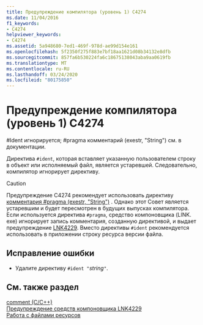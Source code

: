 ```yaml
---
title: Предупреждение компилятора (уровень 1) C4274
ms.date: 11/04/2016
f1_keywords:
- C4274
helpviewer_keywords:
- C4274
ms.assetid: 5a948680-7ed1-469f-978d-ae99d154e161
ms.openlocfilehash: 5f2350f275f883e7bf18aa1621d08b34132e8dfb
ms.sourcegitcommit: 857fa6b530224fa6c18675138043aba9aa0619fb
ms.translationtype: MT
ms.contentlocale: ru-RU
ms.lasthandoff: 03/24/2020
ms.locfileid: "80175850"
---
```

# <a name="compiler-warning-level-1-c4274"></a>Предупреждение компилятора (уровень 1) C4274

\#Ident игнорируется; #pragma комментарий (exestr, "String") см. в документации.

Директива `#ident`, которая вставляет указанную пользователем строку в объект или исполняемый файл, является устаревшей. Следовательно, компилятор игнорирует директиву.

> [!CAUTION]
>  Предупреждение C4274 рекомендует использовать директиву [комментария #pragma (exestr, "String")](../../preprocessor/comment-c-cpp.md) . Однако этот Совет является устаревшим и будет пересмотрен в будущих выпусках компилятора. Если используется директива `#pragma`, средство компоновщика (LINK. exe) игнорирует запись комментария, созданную директивой, и выдает предупреждение [LNK4229](../../error-messages/tool-errors/linker-tools-warning-lnk4229.md). Вместо директивы `#ident` рекомендуется использовать в приложении строку ресурса версии файла.

## <a name="to-correct-this-error"></a>Исправление ошибки

- Удалите директиву `#ident "`*string*`"`.

## <a name="see-also"></a>См. также раздел

[comment (C/C++)](../../preprocessor/comment-c-cpp.md)<br/>
[Предупреждение средств компоновщика LNK4229](../../error-messages/tool-errors/linker-tools-warning-lnk4229.md)<br/>
[Работа с файлами ресурсов](../../windows/working-with-resource-files.md)
